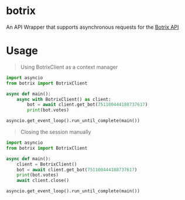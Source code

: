 # botrix

An API Wrapper that supports asynchronous requests for the [Botrix API](https://docs.botrix.cc/)


# Usage

> Using BotrixClient as a context manager

```py
import asyncio
from botrix import BotrixClient

async def main():
    async with BotrixClient() as client:
        bot = await client.get_bot(751100444188737617)
        print(bot.votes)

asyncio.get_event_loop().run_until_complete(main())
```

> Closing the session manually
```py
import asyncio
from botrix import BotrixClient

async def main():
    client = BotrixClient()
    bot = await client.get_bot(751100444188737617)
    print(bot.votes)
    await client.close()

asyncio.get_event_loop().run_until_complete(main())
```
